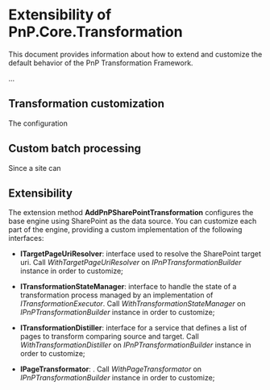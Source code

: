 # Extensibility of PnP.Core.Transformation
This document provides information about how to extend and customize the default behavior of the PnP Transformation Framework.

...

## Transformation customization
The configuration

## Custom batch processing
Since a site can

## Extensibility
The extension method **AddPnPSharePointTransformation**  configures the base engine using SharePoint as the data source. You can customize each part of the engine, providing a custom implementation of the following interfaces:
- **ITargetPageUriResolver**: interface used to resolve the SharePoint target uri. Call *WithTargetPageUriResolver* on *IPnPTransformationBuilder* instance in order to customize;

- **ITransformationStateManager**: interface to handle the state of a transformation process managed by an implementation of *ITransformationExecutor*. Call *WithTransformationStateManager* on *IPnPTransformationBuilder* instance in order to customize;

- **ITransformationDistiller**: interface for a service that defines a list of pages to transform comparing source and target. Call *WithTransformationDistiller* on *IPnPTransformationBuilder* instance in order to customize;

- **IPageTransformator**: . Call *WithPageTransformator* on *IPnPTransformationBuilder* instance in order to customize;